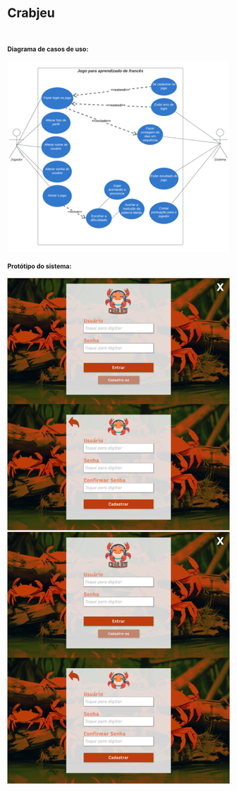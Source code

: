 <h1>Crabjeu</h1>
<br>
<h4>Diagrama de casos de uso:</h4>
<img src="https://github.com/hnrq404/projeto_crabjeu/blob/main/Diagrama%20-%20Crabjeu.png" alt= "driagrama" width="750px">
<br>
<h4>Protótipo do sistema:</h4>
<img src="https://github.com/hnrq404/projeto_crabjeu/blob/main/loginScreen.png" alt="img-login">
<img src="https://github.com/hnrq404/projeto_crabjeu/blob/main/Screenshot_1.png" alt="img-tela-principal">
